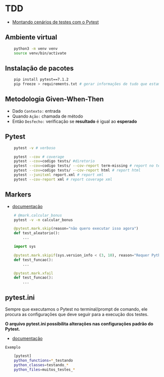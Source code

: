 # TDD

- [Montando cenários de testes com o Pytest](https://www.alura.com.br/artigos/montando-cenarios-de-testes-com-o-pytest?_gl=1*9mz9pa*_ga*MzY5ODE4OTMyLjE2ODE3NjU1NjY.*_ga_1EPWSW3PCS*MTY5MzA3NDkyNS4yNC4xLjE2OTMwNzcxMDMuMC4wLjA.*_fplc*bVE3cFNINW1CcnhpQU1ld3YlMkZrSU1UR0hxbSUyQllxYXNaZEdTazV2WlVsb2VqS0c0UmFtNmJ4T2NSUEo4aEZLemdSWGxneHVMcENyVSUyQnlWUHQ3VGpRdiUyQkpPaU1LM0Q3dWc0aVlmNTIwZmRCU2xXYjlXZXBab1JMcTVEUDhVeUElM0QlM0Q.*_ga_59FP0KYKSM*MTY5MzA3NDkyNS4xNjUuMS4xNjkzMDc3MTAzLjAuMC4w)

## Ambiente virtual

```bash
    python3 -m venv venv
    source venv/bin/activate
```

## Instalação de pacotes

```bash
    pip install pytest==7.1.2
    pip freeze > requirements.txt # gerar informações de tudo que estamos instalando
```

## Metodologia Given-When-Then

- Dado `Contexto:` entrada
- Quando `Ação:` chamada de método
- Então `Desfecho:` verificação se **resultado** é igual ao **esperado**

## Pytest

```bash
    pytest -v # verboso

    pytest --cov # coverage
    pytest --cov=codigo tests/ #diretorio
    pytest --cov=codigo tests/ --cov-report term-missing # report no terminal
    pytest --cov=codigo tests/ --cov-report html # report html
    pytest --junitxml report.xml # report xml
    pytest --cov-report xml # report coverage xml
```

## Markers

- [documentação](https://docs.pytest.org/en/7.1.x/how-to/mark.html#mark)

```bash
    # @mark.calcular_bonus
    pytest -v -m calcular_bonus
```

```python
    @pytest.mark.skip(reason="não quero executar isso agora")
    def test_aleatorio():
        ...

    import sys

    @pytest.mark.skipif(sys.version_info < (3, 10), reason="Requer Python na versão 3.10 ou superior")
    def test_funcao():
        ...

    @pytest.mark.xfail
    def test_funcao():
        ...
```

## pytest.ini

Sempre que executamos o Pytest no terminal/prompt de comando, ele procura as configurações que deve seguir para a execução dos testes.

**O arquivo pytest.ini possibilita alterações nas configurações padrão do Pytest.**

- [documentação](https://docs.pytest.org/en/7.1.x/reference/reference.html#ini-options-ref)

`Exemplo`

```bash
    [pytest]
    python_functions=*_testando
    python_classes=testando_*
    python_files=muitos_testes_*
```
